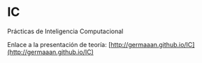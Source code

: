 # IC
Prácticas de Inteligencia Computacional

Enlace a la presentación de teoría: [http://germaaan.github.io/IC](http://germaaan.github.io/IC)
